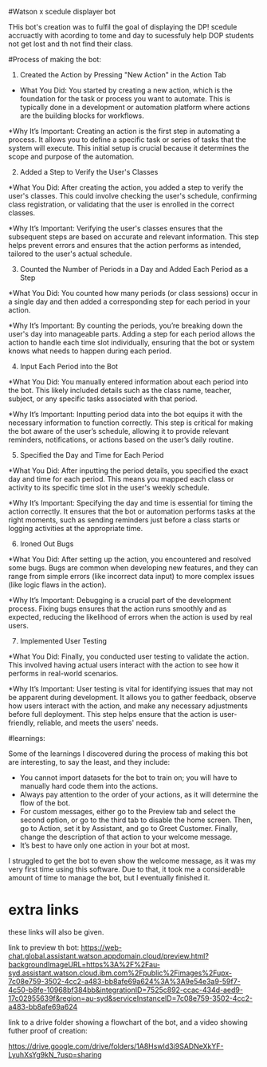 #Watson x scedule displayer bot 

THis bot's creation was to fulfil the goal of displaying the DP! scedule accruactly with acording to tome and day to sucessfuly help DOP students not get lost and th not find their class. 



#Process of making the bot:



1. Created the Action by Pressing "New Action" in the Action Tab

* What You Did: You started by creating a new action, which is the foundation for the task or process you want to automate. This is typically done in a development or automation platform where actions are the building blocks for workflows.

*Why It’s Important: Creating an action is the first step in automating a process. It allows you to define a specific task or series of tasks that the system will execute. This initial setup is crucial because it determines the scope and purpose of the automation.

2. Added a Step to Verify the User's Classes

*What You Did: After creating the action, you added a step to verify the user's classes. This could involve checking the user's schedule, confirming class registration, or validating that the user is enrolled in the correct classes.

*Why It’s Important: Verifying the user's classes ensures that the subsequent steps are based on accurate and relevant information. This step helps prevent errors and ensures that the action performs as intended, tailored to the user's actual schedule.

3. Counted the Number of Periods in a Day and Added Each Period as a Step

*What You Did: You counted how many periods (or class sessions) occur in a single day and then added a corresponding step for each period in your action.

*Why It’s Important: By counting the periods, you’re breaking down the user's day into manageable parts. Adding a step for each period allows the action to handle each time slot individually, ensuring that the bot or system knows what needs to happen during each period.

4. Input Each Period into the Bot

*What You Did: You manually entered information about each period into the bot. This likely included details such as the class name, teacher, subject, or any specific tasks associated with that period.

*Why It’s Important: Inputting period data into the bot equips it with the necessary information to function correctly. This step is critical for making the bot aware of the user’s schedule, allowing it to provide relevant reminders, notifications, or actions based on the user’s daily routine.

5. Specified the Day and Time for Each Period

*What You Did: After inputting the period details, you specified the exact day and time for each period. This means you mapped each class or activity to its specific time slot in the user's weekly schedule.

*Why It’s Important: Specifying the day and time is essential for timing the action correctly. It ensures that the bot or automation performs tasks at the right moments, such as sending reminders just before a class starts or logging activities at the appropriate time.

6. Ironed Out Bugs

*What You Did: After setting up the action, you encountered and resolved some bugs. Bugs are common when developing new features, and they can range from simple errors (like incorrect data input) to more complex issues (like logic flaws in the action).

*Why It’s Important: Debugging is a crucial part of the development process. Fixing bugs ensures that the action runs smoothly and as expected, reducing the likelihood of errors when the action is used by real users.

7. Implemented User Testing

*What You Did: Finally, you conducted user testing to validate the action. This involved having actual users interact with the action to see how it performs in real-world scenarios.

*Why It’s Important: User testing is vital for identifying issues that may not be apparent during development. It allows you to gather feedback, observe how users interact with the action, and make any necessary adjustments before full deployment. This step helps ensure that the action is user-friendly, reliable, and meets the users' needs.

#learnings:


Some of the learnings I discovered during the process of making this bot are interesting, to say the least, and they include:

* You cannot import datasets for the bot to train on; you will have to manually hard code them into the actions.
* Always pay attention to the order of your actions, as it will determine the flow of the bot.
* For custom messages, either go to the Preview tab and select the second option, or go to the third tab to disable the home screen. Then, go to Action, set   it by Assistant, and go to Greet Customer. Finally, change the description of that action to your welcome message.
* It’s best to have only one action in your bot at most.

I struggled to get the bot to even show the welcome message, as it was my very first time using this software. Due to that, it took me a considerable amount of time to manage the bot, but I eventually finished it.

# extra links 


these links will also be given. 


link to preview th bot: https://web-chat.global.assistant.watson.appdomain.cloud/preview.html?backgroundImageURL=https%3A%2F%2Fau-syd.assistant.watson.cloud.ibm.com%2Fpublic%2Fimages%2Fupx-7c08e759-3502-4cc2-a483-bb8afe69a624%3A%3A9e54e3a9-59f7-4c50-b8fe-10968bf384bb&integrationID=7525c892-ccac-434d-aed9-17c02955639f&region=au-syd&serviceInstanceID=7c08e759-3502-4cc2-a483-bb8afe69a624

link to a drive folder showing a flowchart of the bot, and a video showing futher proof of creation:

https://drive.google.com/drive/folders/1A8HswId3i9SADNeXkYF-LyuhXsYg9kN_?usp=sharing
